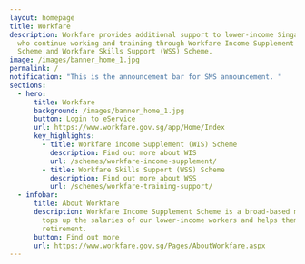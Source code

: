 ```yaml
---
layout: homepage
title: Workfare
description: Workfare provides additional support to lower-income Singaporeans
  who continue working and training through Workfare Income Supplement (WIS)
  Scheme and Workfare Skills Support (WSS) Scheme.
image: /images/banner_home_1.jpg
permalink: /
notification: "This is the announcement bar for SMS announcement. "
sections:
  - hero:
      title: Workfare
      background: /images/banner_home_1.jpg
      button: Login to eService
      url: https://www.workfare.gov.sg/app/Home/Index
      key_highlights:
        - title: Workfare income Supplement (WIS) Scheme
          description: Find out more about WIS
          url: /schemes/workfare-income-supplement/
        - title: Workfare Skills Support (WSS) Scheme
          description: Find out more about WSS
          url: /schemes/workfare-training-support/
  - infobar:
      title: About Workfare
      description: Workfare Income Supplement Scheme is a broad-based measure that
        tops up the salaries of our lower-income workers and helps them save for
        retirement.
      button: Find out more
      url: https://www.workfare.gov.sg/Pages/AboutWorkfare.aspx
---
```

